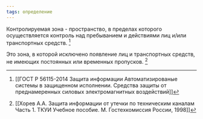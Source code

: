 ```yaml
---
tags: определение
---
```

Контролируемая зона - пространство, в пределах которого осуществляется контроль над пребыванием и действиями лиц и/или транспортных средств. [^1]

Это зона, в которой исключено появление лиц и транспортных средств, не имеющих постоянных или временных пропусков. [^2]

[^1]:[[ГОСТ Р 56115-2014 Защита информации Автоматизированые системы в защищенном исполнении. Средства защиты от преднамеренных силовых электромагнитных воздействий]]
[^2]:[[Хорев А.А. Защита информации от утечки по техническим каналам Часть 1. ТКУИ Учебное пособие. М. Гостехкомиссия России, 1998]]
